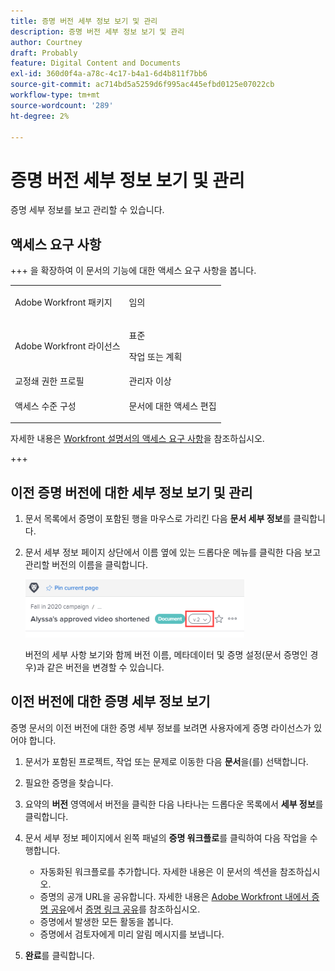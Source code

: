 ```yaml
---
title: 증명 버전 세부 정보 보기 및 관리
description: 증명 버전 세부 정보 보기 및 관리
author: Courtney
draft: Probably
feature: Digital Content and Documents
exl-id: 360d0f4a-a78c-4c17-b4a1-6d4b811f7bb6
source-git-commit: ac714bd5a5259d6f995ac445efbd0125e07022cb
workflow-type: tm+mt
source-wordcount: '289'
ht-degree: 2%

---
```


# 증명 버전 세부 정보 보기 및 관리

증명 세부 정보를 보고 관리할 수 있습니다.

## 액세스 요구 사항

+++ 을 확장하여 이 문서의 기능에 대한 액세스 요구 사항을 봅니다.

<table style="table-layout:auto"> 
 <col> 
 <col> 
 <tbody> 
  <tr> 
   <td role="rowheader">Adobe Workfront 패키지</td> 
   <td> <p>임의</p> </td> 
  </tr> 
  <tr> 
   <td role="rowheader">Adobe Workfront 라이선스</td> 
   <td> 
   <p>표준</p>
   <p>작업 또는 계획</p> 
   </td> 
  </tr> 
  <tr> 
   <td role="rowheader">교정쇄 권한 프로필 </td> 
   <td>관리자 이상</td> 
  </tr> 
  <tr> 
   <td role="rowheader">액세스 수준 구성</td> 
   <td> <p>문서에 대한 액세스 편집</p> </td> 
  </tr> 
 </tbody> 
</table>

자세한 내용은 [Workfront 설명서의 액세스 요구 사항](/help/quicksilver/administration-and-setup/add-users/access-levels-and-object-permissions/access-level-requirements-in-documentation.md)을 참조하십시오.

+++

## 이전 증명 버전에 대한 세부 정보 보기 및 관리

1. 문서 목록에서 증명이 포함된 행을 마우스로 가리킨 다음 **문서 세부 정보**&#x200B;를 클릭합니다.
1. 문서 세부 정보 페이지 상단에서 이름 옆에 있는 드롭다운 메뉴를 클릭한 다음 보고 관리할 버전의 이름을 클릭합니다.

   ![버전 드롭다운](assets/version-drop-dn-doc-dtls-nwe-350x93.png)

   버전의 세부 사항 보기와 함께 버전 이름, 메타데이터 및 증명 설정(문서 증명인 경우)과 같은 버전을 변경할 수 있습니다.

## 이전 버전에 대한 증명 세부 정보 보기

증명 문서의 이전 버전에 대한 증명 세부 정보를 보려면 사용자에게 증명 라이선스가 있어야 합니다.

1. 문서가 포함된 프로젝트, 작업 또는 문제로 이동한 다음 **문서**&#x200B;을(를) 선택합니다.
1. 필요한 증명을 찾습니다.
1. 요약의 **버전** 영역에서 버전을 클릭한 다음 나타나는 드롭다운 목록에서 **세부 정보**&#x200B;를 클릭합니다.

1. 문서 세부 정보 페이지에서 왼쪽 패널의 **증명 워크플로**&#x200B;를 클릭하여 다음 작업을 수행합니다.

   * 자동화된 워크플로를 추가합니다. 자세한 내용은 이 문서의 섹션을 참조하십시오.
   * 증명의 공개 URL을 공유합니다. 자세한 내용은 [Adobe Workfront 내에서 증명 공유](../../../../review-and-approve-work/proofing/managing-proofs-within-workfront/share-a-proof-in-workfront.md#share)에서 [증명 링크 공유](../../../../review-and-approve-work/proofing/managing-proofs-within-workfront/share-a-proof-in-workfront.md)를 참조하십시오.
   * 증명에서 발생한 모든 활동을 봅니다.
   * 증명에서 검토자에게 미리 알림 메시지를 보냅니다.

1. **완료**&#x200B;를 클릭합니다.
